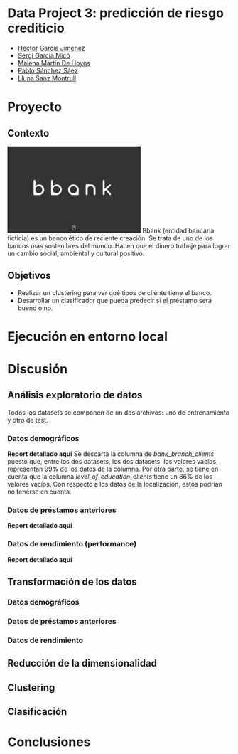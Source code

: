 # Data Project 3: predicción de riesgo crediticio

- [Héctor García Jiménez](https://www.linkedin.com/in/hhectorgarcia/)
- [Sergi Garcia Micó](https://www.linkedin.com/in/sergi-garcia-mic%C3%B3-6b4455161/)
- [Malena Martín De Hoyos](https://www.linkedin.com/in/malena-mart%C3%ADn-a027bb201/)
- [Pablo Sánchez Sáez](https://www.linkedin.com/in/pablo-s%C3%A1nchez-s%C3%A1ez/)
- [Lluna Sanz Montrull](https://www.linkedin.com/in/llunasmontrull/)

# Proyecto
## Contexto
<img src = "etc/bbank_logo.png" width="300">
Bbank (entidad bancaria ficticia) es un banco ético de reciente creación.
Se trata de uno de los bancos más sostenibres del mundo. Hacen que el dinero trabaje para lograr un cambio social, ambiental y cultural positivo.

## Objetivos

- Realizar un clustering para ver qué tipos de cliente tiene el banco.
- Desarrollar un clasificador que pueda predecir si el préstamo será bueno o no.

# Ejecución en entorno local

# Discusión
## Análisis exploratorio de datos
Todos los datasets se componen de un dos archivos: uno de entrenamiento y otro de test.
### Datos demográficos
**Report detallado aquí**
Se descarta la columna de _bank\_branch\_clients_ puesto que, entre los dos datasets, los dos datasets, los valores vacíos, representan 99% de los datos de la columna. Por otra parte, se tiene en cuenta que la columna _level\_of\_education\_clients_ tiene un 86% de los valores vacíos.
Con respecto a los datos de la localización, estos podrían no tenerse en cuenta.

### Datos de préstamos anteriores
**Report detallado aquí**


### Datos de rendimiento (performance)
**Report detallado aquí**

## Transformación de los datos
### Datos demográficos


### Datos de préstamos anteriores


### Datos de rendimiento


## Reducción de la dimensionalidad


## Clustering


## Clasificación



# Conclusiones


